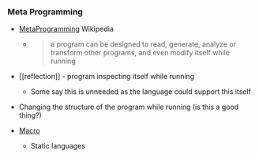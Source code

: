### Meta Programming

* [MetaProgramming](https://en.wikipedia.org/wiki/Metaprogramming) Wikipedia
    * > a program can be designed to read, generate, analyze or transform other programs, and even modify itself while running

* [[reflection]] - program inspecting itself while running
    * Some say this is unneeded as the language could support this itself
* Changing the structure of the program while running (is this a good thing?)

* [Macro](https://en.wikipedia.org/wiki/Macro_(computer_science)#Parameterized_macro)
    * Static languages
